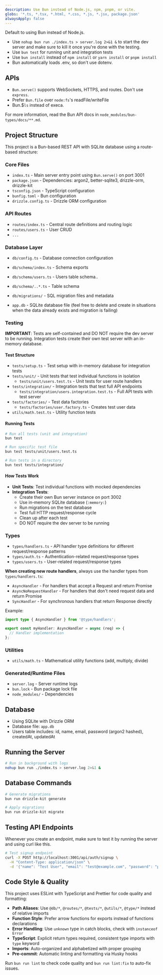 ```yaml
---
description: Use Bun instead of Node.js, npm, pnpm, or vite.
globs: '*.ts, *.tsx, *.html, *.css, *.js, *.jsx, package.json'
alwaysApply: false
---
```


Default to using Bun instead of Node.js.

- Use `nohup bun run ./index.ts > server.log 2>&1 &` to start the dev server and make sure to kill it once you're done with the testing.
- Use `bun test` for running unit and integration tests
- Use `bun install` instead of `npm install` or `yarn install` or `pnpm install`
- Bun automatically loads .env, so don't use dotenv.

## APIs

- `Bun.serve()` supports WebSockets, HTTPS, and routes. Don't use `express`.
- Prefer `Bun.file` over `node:fs`'s readFile/writeFile
- Bun.$`ls` instead of execa.

For more information, read the Bun API docs in `node_modules/bun-types/docs/**.md`.

## Project Structure

This project is a Bun-based REST API with SQLite database using a route-based structure:

### Core Files

- `index.ts` - Main server entry point using `Bun.serve()` on port 3001
- `package.json` - Dependencies: argon2, better-sqlite3, drizzle-orm, drizzle-kit
- `tsconfig.json` - TypeScript configuration
- `bunfig.toml` - Bun configuration
- `drizzle.config.ts` - Drizzle ORM configuration

### API Routes

- `routes/index.ts` - Central route definitions and routing logic
- `routes/users.ts` - User CRUD
- `...`

### Database Layer

- `db/config.ts` - Database connection configuration
- `db/schema/index.ts` - Schema exports
- `db/schema/users.ts` - Users table schema..
- `db/schema/..*.ts` - Table schema

- `db/migrations/` - SQL migration files and metadata
- `app.db` - SQLite database file (feel free to delete and create in situations when the data already exists and migration is failing)

### Testing

**IMPORTANT**: Tests are self-contained and DO NOT require the dev server to be running. Integration tests create their own test server with an in-memory database.

#### Test Structure

- `tests/setup.ts` - Test setup with in-memory database for integration tests
- `tests/unit/` - Unit tests that test individual functions in isolation
  - `tests/unit/users.test.ts` - Unit tests for user route handlers
- `tests/integration/` - Integration tests that test full API endpoints
  - `tests/integration/users.integration.test.ts` - Full API tests with test server
- `tests/factories/` - Test data factories
  - `tests/factories/user.factory.ts` - Creates test user data
- `utils/math.test.ts` - Utility function tests

#### Running Tests

```bash
# Run all tests (unit and integration)
bun test

# Run specific test file
bun test tests/unit/users.test.ts

# Run tests in a directory
bun test tests/integration/
```

#### How Tests Work

- **Unit Tests**: Test individual functions with mocked dependencies
- **Integration Tests**:
  - Create their own Bun server instance on port 3002
  - Use in-memory SQLite database (`:memory:`)
  - Run migrations on the test database
  - Test full HTTP request/response cycle
  - Clean up after each test
  - DO NOT require the dev server to be running

### Types

- `types/handlers.ts` - API handler type definitions for different request/response patterns
- `types/auth.ts` - Authentication-related request/response types
- `types/users.ts` - User-related request/response types

**When creating new route handlers**, always use the handler types from `types/handlers.ts`:

- `AsyncHandler` - For handlers that accept a Request and return Promise<Response>
- `AsyncNoRequestHandler` - For handlers that don't need request data and return Promise<Response>
- `SyncHandler` - For synchronous handlers that return Response directly

Example:

```typescript
import type { AsyncHandler } from '@type/handlers';

export const myHandler: AsyncHandler = async (req) => {
  // Handler implementation
};
```

### Utilities

- `utils/math.ts` - Mathematical utility functions (add, multiply, divide)

### Generated/Runtime Files

- `server.log` - Server runtime logs
- `bun.lock` - Bun package lock file
- `node_modules/` - Dependencies

## Database

- Using SQLite with Drizzle ORM
- Database file: `app.db`
- Users table includes: id, name, email, password (argon2 hashed), createdAt, updatedAt

## Running the Server

```bash
# Run in background with logs
nohup bun run ./index.ts > server.log 2>&1 &
```

## Database Commands

```bash
# Generate migrations
bun run drizzle-kit generate

# Apply migrations
bun run drizzle-kit migrate
```

## Testing API Endpoints

Whenever you create an endpoint, make sure to test it by running the server and using curl like this.

```bash
# Test signup endpoint
curl -X POST http://localhost:3001/api/auth/signup \
  -H "Content-Type: application/json" \
  -d '{"name": "Test User", "email": "test@example.com", "password": "password123"}'
```

## Code Style & Quality

This project uses ESLint with TypeScript and Prettier for code quality and formatting:

- **Path Aliases**: Use `@db/*`, `@routes/*`, `@tests/*`, `@utils/*`, `@type/*` instead of relative imports
- **Function Style**: Prefer arrow functions for exports instead of functions declarations
- **Error Handling**: Use `unknown` type in catch blocks, check with `instanceof Error`
- **TypeScript**: Explicit return types required, consistent type imports with `type` keyword
- **Imports**: Auto-organized and alphabetized with proper grouping
- **Pre-commit**: Automatic linting and formatting via Husky hooks

Run `bun run lint` to check code quality and `bun run lint:fix` to auto-fix issues.
